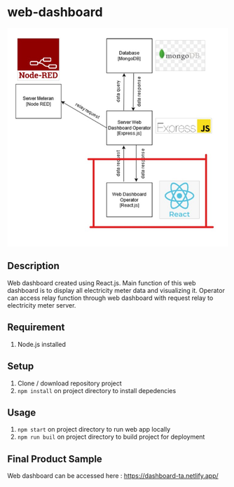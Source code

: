 # web-dashboard

![Data Flow Diagram](https://github.com/alijarasyidi/smart-meter/blob/master/repo-image/diagram-dashboard-app.jpg)

## Description
Web dashboard created using React.js. Main function of this web dashboard is to display all electricity meter data and visualizing it. Operator can access relay function through 
web dashboard with request relay to electricity meter server.

## Requirement
1. Node.js installed

## Setup
1. Clone / download repository project
2. `npm install` on project directory to install depedencies

## Usage
1. `npm start` on project directory to run web app locally
2. `npm run buil` on project directory to build project for deployment

## Final Product Sample
Web dashboard can be accessed here : https://dashboard-ta.netlify.app/
